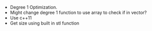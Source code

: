 * Degree 1 Optimization.
* Might change degree 1 function to use array to check if in vector?
* Use c++11
* Get size using built in stl function
